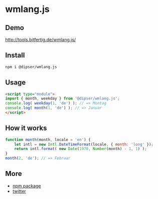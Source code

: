 # wmlang.js

## Demo

http://tools.bitfertig.de/wmlang.js/


## Install

```bash
npm i @dipser/wmlang.js
```


## Usage

```html
<script type="module">
import { month, weekday } from '@dipser/wmlang.js';
console.log( weekday(1, 'de') ); // => Montag
console.log( month(1, 'de') ); // => Januar
</script>
```


## How it works

```javascript
function month(month, locale = 'en') {
    let intl = new Intl.DateTimeFormat(locale, { month: 'long' });
    return intl.format( new Date(1970, Number(month) - 1, 1) );
}
month(2, 'de'); // => Februar
```


## More
* [npm package](https://www.npmjs.com/package/@dipser/wmlang.js)
* [twitter](https://twitter.com/dipser)